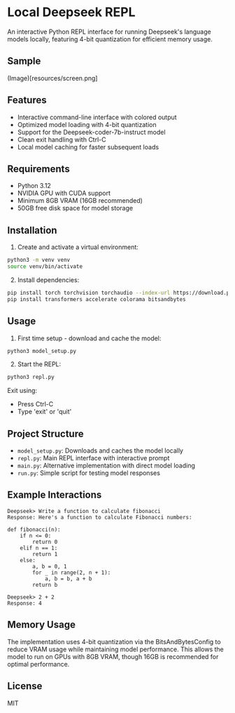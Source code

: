 # Local Deepseek REPL

An interactive Python REPL interface for running Deepseek's language models locally, featuring 4-bit quantization for efficient memory usage.

## Sample

(Image)[resources/screen.png]

## Features
- Interactive command-line interface with colored output
- Optimized model loading with 4-bit quantization
- Support for the Deepseek-coder-7b-instruct model
- Clean exit handling with Ctrl-C
- Local model caching for faster subsequent loads

## Requirements
- Python 3.12
- NVIDIA GPU with CUDA support
- Minimum 8GB VRAM (16GB recommended)
- 50GB free disk space for model storage

## Installation

1. Create and activate a virtual environment:
```bash
python3 -m venv venv
source venv/bin/activate
```

2. Install dependencies:
```bash
pip install torch torchvision torchaudio --index-url https://download.pytorch.org/whl/cu118
pip install transformers accelerate colorama bitsandbytes
```

## Usage

1. First time setup - download and cache the model:
```bash
python3 model_setup.py
```

2. Start the REPL:
```bash
python3 repl.py
```

Exit using:
- Press Ctrl-C
- Type 'exit' or 'quit'

## Project Structure

- `model_setup.py`: Downloads and caches the model locally
- `repl.py`: Main REPL interface with interactive prompt
- `main.py`: Alternative implementation with direct model loading
- `run.py`: Simple script for testing model responses

## Example Interactions

```
Deepseek> Write a function to calculate fibonacci
Response: Here's a function to calculate Fibonacci numbers:

def fibonacci(n):
    if n <= 0:
        return 0
    elif n == 1:
        return 1
    else:
        a, b = 0, 1
        for _ in range(2, n + 1):
            a, b = b, a + b
        return b

Deepseek> 2 + 2
Response: 4
```

## Memory Usage
The implementation uses 4-bit quantization via the BitsAndBytesConfig to reduce VRAM usage while maintaining model performance. This allows the model to run on GPUs with 8GB VRAM, though 16GB is recommended for optimal performance.

## License
MIT
```
